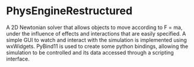 # PhysEngineRestructured
 
A 2D Newtonian solver that allows objects to move according to F = ma, under the influence of effects and interactions that are easily specified.
A simple GUI to watch and interact with the simulation is implemented using wxWidgets.
PyBind11 is used to create some python bindings, allowing the simulation to be controlled and its data accessed through a scripting interface.
